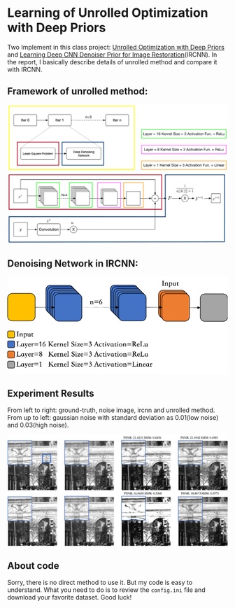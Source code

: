# Learning of Unrolled Optimization with Deep Priors

Two Implement in this class project: [Unrolled Optimization with Deep Priors](https://arxiv.org/abs/1705.08041) and [Learning Deep CNN Denoiser Prior for Image Restoration](https://arxiv.org/abs/1704.03264)(IRCNN). In the report, I basically describe details of unrolled method and compare it with IRCNN.

## Framework of unrolled method:

![](./imgs/framework.png)

## Denoising Network in IRCNN:

![](./imgs/ircnn.png)

## Experiment Results

From left to right: ground-truth, noise image, ircnn and unrolled method. From up to left: gaussian noise with standard deviation as 0.01(low noise) and 0.03(high noise).

![](./imgs/experiment.png)

## About code

Sorry, there is no direct method to use it. But my code is easy to understand. What you need to do is to review the `config.ini` file and download your favorite dataset. Good luck!
